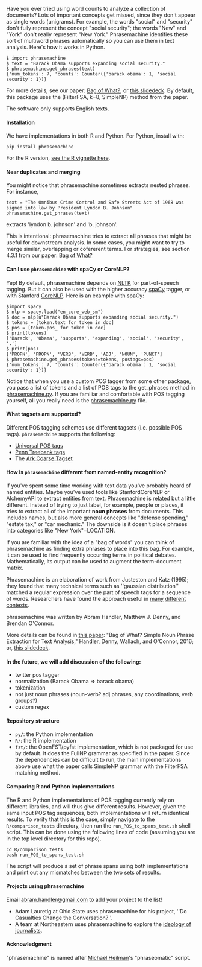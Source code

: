 Have you ever tried using word counts to analyze a collection of documents?
Lots of important concepts get missed, since they don't appear as single words
(unigrams).  For example, the words "social" and "security" don't fully
represent the concept "social security"; the words "New" and "York" don't
really represent "New York." Phrasemachine identifies these sort of multiword
phrases automatically so you can use them in text analysis. Here's how it works in Python.

    $ import phrasemachine
    $ text = "Barack Obama supports expanding social security."
    $ phrasemachine.get_phrases(text)
    {'num_tokens': 7, 'counts': Counter({'barack obama': 1, 'social security': 1})}

For more details, see our paper: [Bag of What?](http://brenocon.com/handler2016phrases.pdf), or [this slidedeck](http://brenocon.com/oconnor_textasdata2016.pdf).  By default, this package uses the (FilterFSA, k=8, SimpleNP) method from the paper.

The software only supports English texts.

#### Installation

We have implementations in both R and Python.  For Python, install with:

    pip install phrasemachine

For the R version, [see the R vignette here](R/phrasemachine/vignettes/getting_started_with_phrasemachine.Rmd).

#### Near duplicates and merging

You might notice that phrasemachine sometimes extracts nested phrases. For instance,  

    text = "The Omnibus Crime Control and Safe Streets Act of 1968 was signed into law by President Lyndon B. Johnson"
    phrasemachine.get_phrases(text)

extracts 'lyndon b. johnson' and 'b. johnson'.

This is intentional: phrasemachine tries to extract **all** phrases that might be useful for downstream analysis. In some cases, you might want to try to merge similar, overlapping or cofererent terms. For strategies, see section 4.3.1 from our paper: [Bag of What?](http://brenocon.com/handler2016phrases.pdf)

#### Can I use `phrasemachine` with spaCy or CoreNLP? 
 
Yep! By default, phrasemachine depends on [NLTK](http://www.nltk.org/) for part-of-speech
tagging. But it can also be used with the higher accuracy
[spaCy](https://spacy.io/) tagger, or with Stanford [CoreNLP](https://stanfordnlp.github.io/CoreNLP/). Here is an example with spaCy:

    $import spacy
    $ nlp = spacy.load("en_core_web_sm")
    $ doc = nlp(u"Barack Obama supports expanding social security.")
    $ tokens = [token.text for token in doc]
    $ pos = [token.pos_ for token in doc]
    $ print(tokens)
    ['Barack', 'Obama', 'supports', 'expanding', 'social', 'security', '.']
    $ print(pos)
    ['PROPN', 'PROPN', 'VERB', 'VERB', 'ADJ', 'NOUN', 'PUNCT']
    $ phrasemachine.get_phrases(tokens=tokens, postags=pos)
    {'num_tokens': 7, 'counts': Counter({'barack obama': 1, 'social security': 1})}

Notice that when you use a custom POS tagger from some other
package, you pass a list of tokens and a list of POS tags to the get_phrases method
in [phrasemachine.py](py/phrasemachine/phrasemachine.py).  If you are familiar
and comfortable with POS tagging yourself, all you really need is the
[phrasemachine.py](py/phrasemachine/phrasemachine.py) file.

#### What tagsets are supported? 

Different POS tagging schemes use different tagsets (i.e. possible POS tags). `phrasemachine` supports the following:

- [Universal POS tags](https://universaldependencies.org/u/pos/)
- [Penn Treebank tags](https://www.ling.upenn.edu/courses/Fall_2003/ling001/penn_treebank_pos.html)
- The [Ark Coarse Tagset](http://www.cs.cmu.edu/~ark/TweetNLP/)


#### How is `phrasemachine` different from named-entity recognition? 

If you've spent some time working with text data you've probably heard of named
entities. Maybe you’ve used tools like StanfordCoreNLP or AlchemyAPI to extract
entities from text. Phrasemachine is related but a little different.  Instead
of trying to just label, for example, people or places, it tries to extract all
of the important **noun phrases** from documents.  This includes names, but also
more general concepts like "defense spending," "estate tax," or "car mechanic."
The downside is it doesn't place phrases into categories like "New
York"=LOCATION.

If you are familiar with the idea of a "bag of words" you can think of
phrasemachine as finding extra phrases to place into this bag.  For example, it
can be used to find frequently occurring terms in political debates.
Mathematically, its output can be used to augment the term-document matrix.

Phrasemachine is an elaboration of work from Justeston and Katz (1995);
they found that many technical terms such as ''gaussian distribution'' matched
a regular expression over the part of speech tags for a sequence of words.
Researchers have found the approach useful in
[many](http://vis.stanford.edu/papers/keyphrases)
[different](http://personalpages.manchester.ac.uk/staff/sophia.ananiadou/ijodl2000.pdf)
[contexts](http://www.aclweb.org/anthology/Q14-1029).

phrasemachine was written by Abram Handler, Matthew J. Denny, and Brendan O'Connor.

More details can be found in [this paper](http://brenocon.com/handler2016phrases.pdf): "Bag of What? Simple Noun Phrase Extraction for Text Analysis," Handler, Denny, Wallach, and O'Connor, 2016; or, [this slidedeck](http://brenocon.com/oconnor_textasdata2016.pdf).


#### In the future, we will add discussion of the following:
- twitter pos tagger
- normalization (Barack Obama => barack obama)
- tokenization
- not just noun phrases (noun-verb? adj phrases, any coordinations, verb groups?)
- custom regex


#### Repository structure

 * `py/`: the Python implementation
 * `R/`: the R implementation
 * `fst/`: the OpenFST/pyfst implementation, which is not packaged for use by
 default.  It does the FullNP grammar as specified in the paper.  Since the
 dependencies can be difficult to run, the main implementations above use what
 the paper calls SimpleNP grammar with the FilterFSA matching method.

#### Comparing R and Python implementations

The R and Python implementations of POS tagging currently rely on different libraries, and will thus give different results. However, given the same input POS tag sequences, both implementations will return identical results. To verify that this is the case, simply navigate to the `R/comparison_tests` directory, then run the `run_POS_to_spans_test.sh` shell script. This can be done using the following lines of code (assuming you are in the top level directory for this repo).

	cd R/comparison_tests
	bash run_POS_to_spans_test.sh

The script will produce a set of phrase spans using both implementations and print out any mismatches between the two sets of results.

#### Projects using phrasemachine

Email abram.handler@gmail.com to add your project to the list!

- Adam Lauretig at Ohio State uses phrasemachine for his project, ''Do Casualties Change the Conversation?''.
- A team at Northeastern uses phrasemachine to explore the [ideology of journalists](https://drive.google.com/file/d/0B8CcT_0LwJ8QVnJMR1QzcGNuTkk/view). 

#### Acknowledgment

"phrasemachine" is named after [Michael Heilman](http://www.cs.cmu.edu/~mheilman/)'s
"phraseomatic" script.
